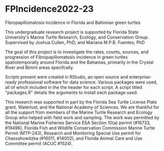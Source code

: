 # FPIncidence2022-23
Fibropapillomatosis incidence in Florida and Bahimian green turtles

This undergraduate research project is supported by Florida State University's Marine Turtle Research, Ecology, and Conservation Group.
Supervised by Joshua Cullen, PhD; and Mariana M.P.B. Fuentes, PhD

The goal of this project is to investigate the rates, counts, sources, and progression of Fibropapillomatosis incidence in green turtles spatiotemporally 
around Florida and the Bahamas, primarily in the Crystal River and Bimini areas specifcally.

Scripts present were created in RStudio, an open source and enterprise-ready professional software for data science.
Various packages were used, all of which included in the the header for each script. A script titled "packages.R" details the arguments to install each 
package used. 

This research was supported in part by the Florida Sea Turtle License Plate grant, Waterlust, and the National Academy of Sciences. We are thankful for all 
the support from members of the Marine Turtle Research and Ecology Group who helped with field work and sampling. The work was permitted by the National 
Marine Fisheries Service ESA Section 10(a) permit (#16733, #19496), Florida Fish and Wildlife Conservation Commission Marine Turtle Permit (MTP-243), 
Research and Monitoring Special Use permit for Chassahowitzka (#16011, #14002), and Florida Animal Care and Use Committee permit (ACUC #1524). 
